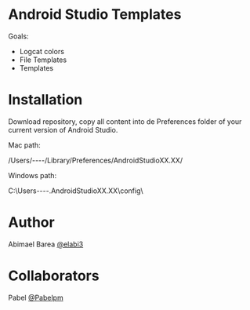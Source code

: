 # Android Studio Templates

Goals:

  - Logcat colors
  - File Templates
  - Templates


# Installation

Download repository, copy all content into de Preferences folder of your current version of Android Studio.

Mac path:

/Users/----/Library/Preferences/AndroidStudioXX.XX/

Windows path:

C:\Users\----\.AndroidStudioXX.XX\config\


# Author

Abimael Barea [@elabi3](https://github.com/elabi3)


# Collaborators

Pabel [@Pabelpm](https://github.com/Pabelpm)
